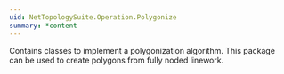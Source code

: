 ```yaml
---
uid: NetTopologySuite.Operation.Polygonize
summary: *content
---
```

Contains classes to implement a polygonization algorithm. This package can be used to create polygons from fully noded linework.
